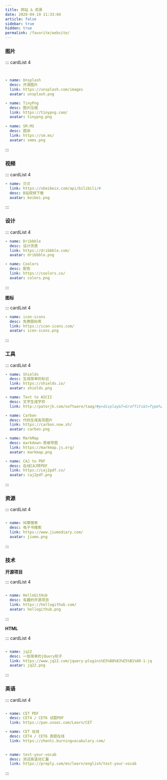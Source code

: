 ```yaml
---
title: 网站 & 资源
date: 2020-04-19 11:33:04
article: false
sidebar: true
hidden: true
permalink: /favorite/website/
---
```


### 图片

::: cardList 4
```yaml


- name: Unsplash
  desc: 开源图片
  link: https://unsplash.com/images
  avatar: unsplash.png

- name: TinyPng
  desc: 图片压缩
  link: https://tinypng.com/
  avatar: tinypng.png
   
- name: SM.MS
  desc: 图床
  link: https://sm.ms/
  avatar: smms.png

```
:::




### 视频

::: cardList 4
```yaml
- name: 贝贝
  link: https://xbeibeix.com/api/bilibili/#
  desc: B站视频下载
  avatar: beibei.png

```
:::

### 设计


::: cardList 4
```yaml
- name: Dribbble
  desc: 设计灵感
  link: https://dribbble.com/
  avatar: dribbble.png

- name: Coolors
  desc: 配色
  link: https://coolors.co/
  avatar: colors.png

```
:::

**图标**

::: cardList 4
```yaml
- name: icon-icons
  desc: 免费图标库
  link: https://icon-icons.com/
  avatar: icon-icons.png

```
:::




### 工具

::: cardList 4
```yaml
- name: Shields
  desc: 生成简单的标记
  link: https://shields.io/
  avatar: shields.png

- name: Text to ASCII
  desc: 文字生成字符
  link: http://patorjk.com/software/taag/#p=display&f=Graffiti&t=Type%20Something%20

- name: Carbon
  desc: 代码生成高亮图片
  link: https://carbon.now.sh/
  avatar: carbon.png

- name: MarkMap
  desc: markdown-思维导图
  link: https://markmap.js.org/
  avatar: markmap.png

- name: CAJ to PDF
  desc: 在线CAJ转PDF
  link: https://caj2pdf.cn/
  avatar: caj2pdf.png

```
:::



### 资源

::: cardList 4
```yaml

- name: 鸠摩搜索
  desc: 电子书搜索
  link: https://www.jiumodiary.com/
  avatar: jiumo.png


```
:::


### 技术

**开源项目**

::: cardList 4
```yaml

- name: HelloGitHub
  desc: 有趣的开源项目
  link: https://hellogithub.com/
  avatar: hellogithub.png

```
:::

**HTML**


::: cardList 4
```yaml

- name: jq22
  desc: 一些简单的jQuery轮子
  link: https://www.jq22.com/jquery-plugins%E5%B8%83%E5%B1%80-1-jq
  avatar: jq22.png


```
:::


### 英语


::: cardList 4
```yaml

- name: CET PDF
  desc: CET4 / CET6 试题PDF
  link: https://pan.uvooc.com/Learn/CET

- name: CET 在线
  desc: CET4 / CET6 真题在线
  link: https://zhenti.burningvocabulary.com/

  
- name: test-your-vocab
  desc: 测试英语词汇量
  link: https://preply.com/en/learn/english/test-your-vocab

```
:::
